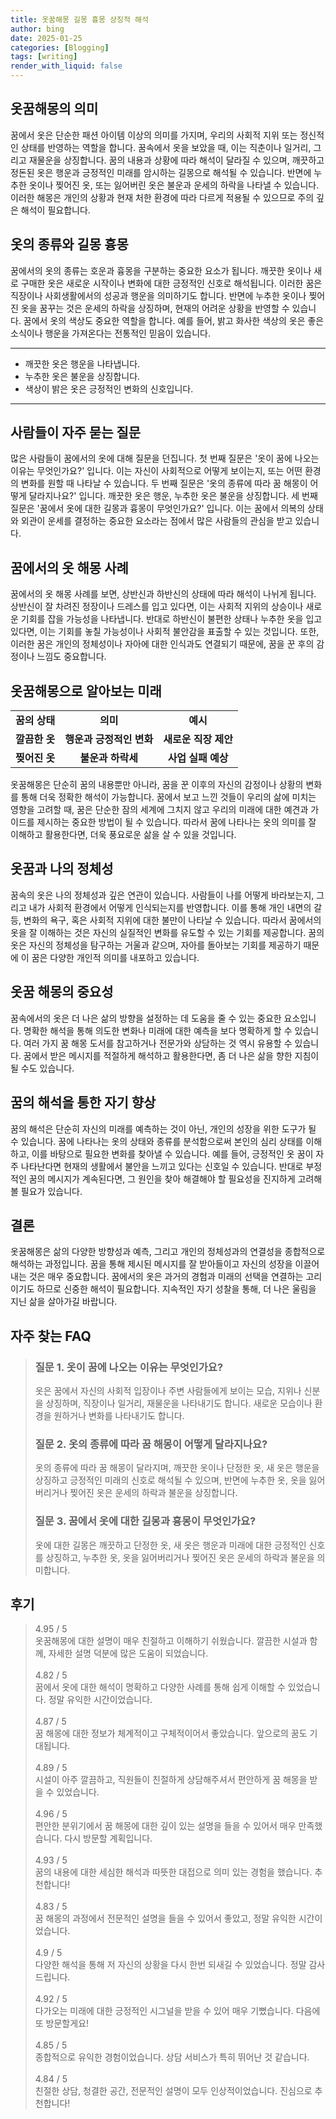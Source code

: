 ```yaml
---
title: 옷꿈해몽 길몽 흉몽 상징적 해석
author: bing
date: 2025-01-25
categories: [Blogging]
tags: [writing]
render_with_liquid: false
---
```

<h2 id='옷꿈해몽의 의미'>옷꿈해몽의 의미</h2>

<p>꿈에서 옷은 단순한 패션 아이템 이상의 의미를 가지며, 우리의 사회적 지위 또는 정신적인 상태를 반영하는 역할을 합니다. 꿈속에서 옷을 보았을 때, 이는 직춘이나 일거리, 그리고 재물운을 상징합니다. 꿈의 내용과 상황에 따라 해석이 달라질 수 있으며, 깨끗하고 정돈된 옷은 행운과 긍정적인 미래를 암시하는 길몽으로 해석될 수 있습니다. 반면에 누추한 옷이나 찢어진 옷, 또는 잃어버린 옷은 불운과 운세의 하락을 나타낼 수 있습니다. 이러한 해몽은 개인의 상황과 현재 처한 환경에 따라 다르게 적용될 수 있으므로 주의 깊은 해석이 필요합니다.</p>

<h2 id='옷의 종류와 길몽 흉몽'>옷의 종류와 길몽 흉몽</h2>

<p>꿈에서의 옷의 종류는 호운과 흉몽을 구분하는 중요한 요소가 됩니다. 깨끗한 옷이나 새로 구매한 옷은 새로운 시작이나 변화에 대한 긍정적인 신호로 해석됩니다. 이러한 꿈은 직장이나 사회생활에서의 성공과 행운을 의미하기도 합니다. 반면에 누추한 옷이나 찢어진 옷을 꿈꾸는 것은 운세의 하락을 상징하며, 현재의 어려운 상황을 반영할 수 있습니다. 꿈에서 옷의 색상도 중요한 역할을 합니다. 예를 들어, 밝고 화사한 색상의 옷은 좋은 소식이나 행운을 가져온다는 전통적인 믿음이 있습니다.</p>

<hr />

<ul>
    <li>깨끗한 옷은 행운을 나타냅니다.</li>
    <li>누추한 옷은 불운을 상징합니다.</li>
    <li>색상이 밝은 옷은 긍정적인 변화의 신호입니다.</li>
</ul>

<hr />

<h2 id='사람들이 자주 묻는 질문'>사람들이 자주 묻는 질문</h2>

<p>많은 사람들이 꿈에서의 옷에 대해 질문을 던집니다. 첫 번째 질문은 '옷이 꿈에 나오는 이유는 무엇인가요?' 입니다. 이는 자신이 사회적으로 어떻게 보이는지, 또는 어떤 환경의 변화를 원할 때 나타날 수 있습니다. 두 번째 질문은 '옷의 종류에 따라 꿈 해몽이 어떻게 달라지나요?' 입니다. 깨끗한 옷은 행운, 누추한 옷은 불운을 상징합니다. 세 번째 질문은 '꿈에서 옷에 대한 길몽과 흉몽이 무엇인가요?' 입니다. 이는 꿈에서 의복의 상태와 외관이 운세를 결정하는 중요한 요소라는 점에서 많은 사람들의 관심을 받고 있습니다.</p>

<h2 id='꿈에서의 옷 해몽 사례'>꿈에서의 옷 해몽 사례</h2>

<p>꿈에서의 옷 해몽 사례를 보면, 상반신과 하반신의 상태에 따라 해석이 나뉘게 됩니다. 상반신이 잘 차려진 정장이나 드레스를 입고 있다면, 이는 사회적 지위의 상승이나 새로운 기회를 잡을 가능성을 나타냅니다. 반대로 하반신이 불편한 상태나 누추한 옷을 입고 있다면, 이는 기회를 놓칠 가능성이나 사회적 불안감을 표출할 수 있는 것입니다. 또한, 이러한 꿈은 개인의 정체성이나 자아에 대한 인식과도 연결되기 때문에, 꿈을 꾼 후의 감정이나 느낌도 중요합니다.</p>

<h2 id='옷꿈해몽으로 알아보는 미래'>옷꿈해몽으로 알아보는 미래</h2>

<table>
    <tr>
        <td style="text-align: center; height: 17px;"><b>꿈의 상태</b></td>
        <td style="text-align: center; height: 17px;"><b>의미</b></td>
        <td style="text-align: center; height: 17px;"><b>예시</b></td>
    </tr>
    <tr>
        <td style="text-align: center; height: 17px;"><b>깔끔한 옷</b></td>
        <td style="text-align: center; height: 17px;"><b>행운과 긍정적인 변화</b></td>
        <td style="text-align: center; height: 17px;"><b>새로운 직장 제안</b></td>
    </tr>
    <tr>
        <td style="text-align: center; height: 17px;"><b>찢어진 옷</b></td>
        <td style="text-align: center; height: 17px;"><b>불운과 하락세</b></td>
        <td style="text-align: center; height: 17px;"><b>사업 실패 예상</b></td>
    </tr>
</table>

<p>옷꿈해몽은 단순히 꿈의 내용뿐만 아니라, 꿈을 꾼 이후의 자신의 감정이나 상황의 변화를 통해 더욱 정확한 해석이 가능합니다. 꿈에서 보고 느낀 것들이 우리의 삶에 미치는 영향을 고려할 때, 꿈은 단순한 잠의 세계에 그치지 않고 우리의 미래에 대한 예견과 가이드를 제시하는 중요한 방법이 될 수 있습니다. 따라서 꿈에 나타나는 옷의 의미를 잘 이해하고 활용한다면, 더욱 풍요로운 삶을 살 수 있을 것입니다.</p>

<h2 id='옷꿈과 나의 정체성'>옷꿈과 나의 정체성</h2>

<p>꿈속의 옷은 나의 정체성과 깊은 연관이 있습니다. 사람들이 나를 어떻게 바라보는지, 그리고 내가 사회적 환경에서 어떻게 인식되는지를 반영합니다. 이를 통해 개인 내면의 갈등, 변화의 욕구, 혹은 사회적 지위에 대한 불만이 나타날 수 있습니다. 따라서 꿈에서의 옷을 잘 이해하는 것은 자신의 실질적인 변화를 유도할 수 있는 기회를 제공합니다. 꿈의 옷은 자신의 정체성을 탐구하는 거울과 같으며, 자아를 돌아보는 기회를 제공하기 때문에 이 꿈은 다양한 개인적 의미를 내포하고 있습니다.</p>

<h2 id='옷꿈 해몽의 중요성'>옷꿈 해몽의 중요성</h2>

<p>꿈속에서의 옷은 더 나은 삶의 방향을 설정하는 데 도움을 줄 수 있는 중요한 요소입니다. 명확한 해석을 통해 의도한 변화나 미래에 대한 예측을 보다 명확하게 할 수 있습니다. 여러 가지 꿈 해몽 도서를 참고하거나 전문가와 상담하는 것 역시 유용할 수 있습니다. 꿈에서 받은 메시지를 적절하게 해석하고 활용한다면, 좀 더 나은 삶을 향한 지침이 될 수도 있습니다.</p>

<h2 id='꿈의 해석을 통한 자기 향상'>꿈의 해석을 통한 자기 향상</h2>

<p>꿈의 해석은 단순히 자신의 미래를 예측하는 것이 아닌, 개인의 성장을 위한 도구가 될 수 있습니다. 꿈에 나타나는 옷의 상태와 종류를 분석함으로써 본인의 심리 상태를 이해하고, 이를 바탕으로 필요한 변화를 찾아낼 수 있습니다. 예를 들어, 긍정적인 옷 꿈이 자주 나타난다면 현재의 생활에서 불안을 느끼고 있다는 신호일 수 있습니다. 반대로 부정적인 꿈의 메시지가 계속된다면, 그 원인을 찾아 해결해야 할 필요성을 진지하게 고려해 볼 필요가 있습니다.</p>

<h2 id='결론'>결론</h2>

<p>옷꿈해몽은 삶의 다양한 방향성과 예측, 그리고 개인의 정체성과의 연결성을 종합적으로 해석하는 과정입니다. 꿈을 통해 제시된 메시지를 잘 받아들이고 자신의 성장을 이끌어내는 것은 매우 중요합니다. 꿈에서의 옷은 과거의 경험과 미래의 선택을 연결하는 고리이기도 하므로 신중한 해석이 필요합니다. 지속적인 자기 성찰을 통해, 더 나은 울림을 지닌 삶을 살아가길 바랍니다.</p>
<h2 id='자주_찾는_FAQ'>자주 찾는 FAQ</h2>
<div itemscope="" itemtype="https://schema.org/FAQPage"> 
<blockquote> 
<div itemscope="" itemprop="mainEntity" itemtype="https://schema.org/Question"> 
<h3 itemprop="name">질문 1. 옷이 꿈에 나오는 이유는 무엇인가요?</h3> 
<div itemscope="" itemprop="acceptedAnswer" itemtype="https://schema.org/Answer"> 
<span itemprop="text"> 
<p>옷은 꿈에서 자신의 사회적 입장이나 주변 사람들에게 보이는 모습, 지위나 신분을 상징하며, 직장이나 일거리, 재물운을 나타내기도 합니다. 새로운 모습이나 환경을 원하거나 변화를 나타내기도 합니다.</p> 
</span> 
</div> 
</div> 

<div itemscope="" itemprop="mainEntity" itemtype="https://schema.org/Question"> 
<h3 itemprop="name">질문 2. 옷의 종류에 따라 꿈 해몽이 어떻게 달라지나요?</h3> 
<div itemscope="" itemprop="acceptedAnswer" itemtype="https://schema.org/Answer"> 
<span itemprop="text"> 
<p>옷의 종류에 따라 꿈 해몽이 달라지며, 깨끗한 옷이나 단정한 옷, 새 옷은 행운을 상징하고 긍정적인 미래의 신호로 해석될 수 있으며, 반면에 누추한 옷, 옷을 잃어버리거나 찢어진 옷은 운세의 하락과 불운을 상징합니다.</p> 
</span> 
</div> 
</div> 

<div itemscope="" itemprop="mainEntity" itemtype="https://schema.org/Question"> 
<h3 itemprop="name">질문 3. 꿈에서 옷에 대한 길몽과 흉몽이 무엇인가요?</h3> 
<div itemscope="" itemprop="acceptedAnswer" itemtype="https://schema.org/Answer"> 
<span itemprop="text"> 
<p>옷에 대한 길몽은 깨끗하고 단정한 옷, 새 옷은 행운과 미래에 대한 긍정적인 신호를 상징하고, 누추한 옷, 옷을 잃어버리거나 찢어진 옷은 운세의 하락과 불운을 의미합니다.</p> 
</span> 
</div> 
</div> 
</blockquote> 
</div>
<h2 id='후기'>후기</h2>
<div itemscope itemtype="https://schema.org/Product">
  <blockquote>
  <div itemprop="review" itemscope itemtype="https://schema.org/Review">
      <div itemprop="reviewRating" itemscope itemtype="https://schema.org/Rating"> <span itemprop="ratingValue">4.95</span> / <span itemprop="bestRating">5</span> </div>
      <span itemprop="reviewBody">옷꿈해몽에 대한 설명이 매우 친절하고 이해하기 쉬웠습니다. 깔끔한 시설과 함께, 자세한 설명 덕분에 많은 도움이 되었습니다.</span>
  </div>
  <br>
  <div itemprop="review" itemscope itemtype="https://schema.org/Review">
      <div itemprop="reviewRating" itemscope itemtype="https://schema.org/Rating"> <span itemprop="ratingValue">4.82</span> / <span itemprop="bestRating">5</span> </div>
      <span itemprop="reviewBody">꿈에서 옷에 대한 해석이 명확하고 다양한 사례를 통해 쉽게 이해할 수 있었습니다. 정말 유익한 시간이었습니다.</span>
  </div>
  <br>
  <div itemprop="review" itemscope itemtype="https://schema.org/Review">
      <div itemprop="reviewRating" itemscope itemtype="https://schema.org/Rating"> <span itemprop="ratingValue">4.87</span> / <span itemprop="bestRating">5</span> </div>
      <span itemprop="reviewBody">꿈 해몽에 대한 정보가 체계적이고 구체적이어서 좋았습니다. 앞으로의 꿈도 기대됩니다.</span>
  </div>
  <br>
  <div itemprop="review" itemscope itemtype="https://schema.org/Review">
      <div itemprop="reviewRating" itemscope itemtype="https://schema.org/Rating"> <span itemprop="ratingValue">4.89</span> / <span itemprop="bestRating">5</span> </div>
      <span itemprop="reviewBody">시설이 아주 깔끔하고, 직원들이 친절하게 상담해주셔서 편안하게 꿈 해몽을 받을 수 있었습니다.</span>
  </div>
  <br>
  <div itemprop="review" itemscope itemtype="https://schema.org/Review">
      <div itemprop="reviewRating" itemscope itemtype="https://schema.org/Rating"> <span itemprop="ratingValue">4.96</span> / <span itemprop="bestRating">5</span> </div>
      <span itemprop="reviewBody">편안한 분위기에서 꿈 해몽에 대한 깊이 있는 설명을 들을 수 있어서 매우 만족했습니다. 다시 방문할 계획입니다.</span>
  </div>
  <br>
  <div itemprop="review" itemscope itemtype="https://schema.org/Review">
      <div itemprop="reviewRating" itemscope itemtype="https://schema.org/Rating"> <span itemprop="ratingValue">4.93</span> / <span itemprop="bestRating">5</span> </div>
      <span itemprop="reviewBody">꿈의 내용에 대한 세심한 해석과 따뜻한 대접으로 의미 있는 경험을 했습니다. 추천합니다!</span>
  </div>
  <br>
  <div itemprop="review" itemscope itemtype="https://schema.org/Review">
      <div itemprop="reviewRating" itemscope itemtype="https://schema.org/Rating"> <span itemprop="ratingValue">4.83</span> / <span itemprop="bestRating">5</span> </div>
      <span itemprop="reviewBody">꿈 해몽의 과정에서 전문적인 설명을 들을 수 있어서 좋았고, 정말 유익한 시간이었습니다.</span>
  </div>
  <br>
  <div itemprop="review" itemscope itemtype="https://schema.org/Review">
      <div itemprop="reviewRating" itemscope itemtype="https://schema.org/Rating"> <span itemprop="ratingValue">4.9</span> / <span itemprop="bestRating">5</span> </div>
      <span itemprop="reviewBody">다양한 해석을 통해 저 자신의 상황을 다시 한번 되새길 수 있었습니다. 정말 감사드립니다.</span>
  </div>
  <br>
  <div itemprop="review" itemscope itemtype="https://schema.org/Review">
      <div itemprop="reviewRating" itemscope itemtype="https://schema.org/Rating"> <span itemprop="ratingValue">4.92</span> / <span itemprop="bestRating">5</span> </div>
      <span itemprop="reviewBody">다가오는 미래에 대한 긍정적인 시그널을 받을 수 있어 매우 기뻤습니다. 다음에 또 방문할게요!</span>
  </div>
  <br>
  <div itemprop="review" itemscope itemtype="https://schema.org/Review">
      <div itemprop="reviewRating" itemscope itemtype="https://schema.org/Rating"> <span itemprop="ratingValue">4.85</span> / <span itemprop="bestRating">5</span> </div>
      <span itemprop="reviewBody">종합적으로 유익한 경험이었습니다. 상담 서비스가 특히 뛰어난 것 같습니다.</span>
  </div>
  <br>
  <div itemprop="review" itemscope itemtype="https://schema.org/Review">
      <div itemprop="reviewRating" itemscope itemtype="https://schema.org/Rating"> <span itemprop="ratingValue">4.84</span> / <span itemprop="bestRating">5</span> </div>
      <span itemprop="reviewBody">친절한 상담, 청결한 공간, 전문적인 설명이 모두 인상적이었습니다. 진심으로 추천합니다!</span>
  </div>
  </blockquote>
</div>
